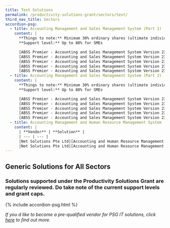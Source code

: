 ```yaml
---
title: Test Solutions
permalink: /productivity-solutions-grant/sectors/test/
third_nav_title: Sectors
accordion-psg:
  - title: Accounting Management and Sales Management System (Part 1)
    content: |
      **Things to note:** Minimum 30% ordinary shares (ultimate individual ownership) held directly/indirectly by Singaporean/PR<br>
      **Support level:** Up to 80% for SMEs

      [ABSS Premier - Accounting and Sales Management System Version 23 - Package A with onsite training (1 user)](/productivity-solutions-grant/solutionrepo/solution1){:target="_blank"}<br>      
      [ABSS Premier - Accounting and Sales Management System Version 23 - Package B with onsite training (3 users)](/productivity-solutions-grant/solutionrepo/solution1){:target="_blank"}<br>      
      [ABSS Premier - Accounting and Sales Management System Version 23 - Package C (1 user)](/productivity-solutions-grant/solutionrepo/solution1){:target="_blank"}<br>      
      [ABSS Premier - Accounting and Sales Management System Version 23 - Package D (3 users)](/productivity-solutions-grant/solutionrepo/solution1){:target="_blank"}<br>      
      [ABSS Premier - Accounting and Sales Management System Version 23 - Package E with onsite training and remote access (1 user)](/productivity-solutions-grant/solutionrepo/solution1){:target="_blank"}
  - title: Accounting Management and Sales Management System (Part 2)
    content: |
      **Things to note:** Minimum 30% ordinary shares (ultimate individual ownership) held directly/indirectly by Singaporean/PR<br>
      **Support level:** Up to 80% for SMEs

      [ABSS Premier - Accounting and Sales Management System Version 23 - Package A with onsite training (1 user)](/productivity-solutions-grant/solutionrepo/solution1){:target="_blank"}<br>      
      [ABSS Premier - Accounting and Sales Management System Version 23 - Package B with onsite training (3 users)](/productivity-solutions-grant/solutionrepo/solution1){:target="_blank"}<br>      
      [ABSS Premier - Accounting and Sales Management System Version 23 - Package C (1 user)](/productivity-solutions-grant/solutionrepo/solution1){:target="_blank"}<br>      
      [ABSS Premier - Accounting and Sales Management System Version 23 - Package D (3 users)](/productivity-solutions-grant/solutionrepo/solution1){:target="_blank"}<br>      
      [ABSS Premier - Accounting and Sales Management System Version 23 - Package E with onsite training and remote access (1 user)](/productivity-solutions-grant/solutionrepo/solution1){:target="_blank"}
  - title: Accounting Management and Human Resource Management System (HRMS)
    content: |
      | **Vendor** | **Solution** |
      | --- | --- |
      |Net Solutions Pte Ltd|[Accounting and Human Resource Management Version 3.0 - Package A (10 Users)](/productivity-solutions-grant/solutionrepo/solution1)|
      |Net Solutions Pte Ltd|[Accounting and Human Resource Management Version 3.0 - Package B (20 Users)](/productivity-solutions-grant/solutionrepo/solution1)|
---
```


## Generic Solutions for All Sectors

### Solutions supported under the Productivity Solutions Grant are regularly reviewed. Do take note of the current support levels and grant caps.

{% include accordion-psg.html %}

_If you d like to become a pre-qualified vendor for PSG IT solutions, click <a target='_blank' href='https://www.imda.gov.sg/icmvendors' >here</a> to find out more._
